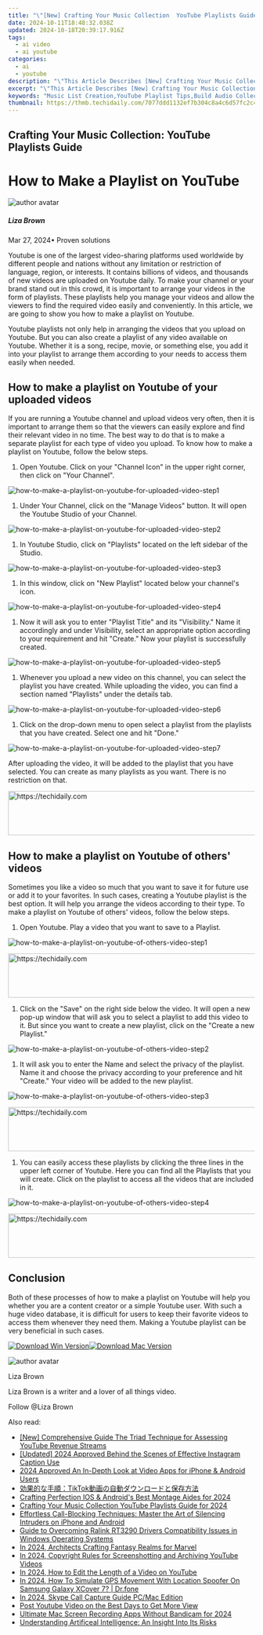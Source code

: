 ```yaml
---
title: "\"[New] Crafting Your Music Collection  YouTube Playlists Guide\""
date: 2024-10-11T18:48:32.038Z
updated: 2024-10-18T20:39:17.916Z
tags:
  - ai video
  - ai youtube
categories:
  - ai
  - youtube
description: "\"This Article Describes [New] Crafting Your Music Collection: YouTube Playlists Guide\""
excerpt: "\"This Article Describes [New] Crafting Your Music Collection: YouTube Playlists Guide\""
keywords: "Music List Creation,YouTube Playlist Tips,Build Audio Collections,YouTube Music Organization,Streamline Music Selections,Curate Custom Tracks,Efficient Sound Picks Guide"
thumbnail: https://thmb.techidaily.com/7077ddd1132ef7b304c8a4c6d57fc2c4c3da823c4ca2efa45fb7b2172157b200.jpg
---
```


## Crafting Your Music Collection: YouTube Playlists Guide

# How to Make a Playlist on YouTube

![author avatar](https://lh5.googleusercontent.com/-AIMmjowaFs4/AAAAAAAAAAI/AAAAAAAAABc/Y5UmwDaI7HU/s250-c-k/photo.jpg)

##### Liza Brown

 Mar 27, 2024• Proven solutions

Youtube is one of the largest video-sharing platforms used worldwide by different people and nations without any limitation or restriction of language, region, or interests. It contains billions of videos, and thousands of new videos are uploaded on Youtube daily. To make your channel or your brand stand out in this crowd, it is important to arrange your videos in the form of playlists. These playlists help you manage your videos and allow the viewers to find the required video easily and conveniently. In this article, we are going to show you how to make a playlist on Youtube.

Youtube playlists not only help in arranging the videos that you upload on Youtube. But you can also create a playlist of any video available on Youtube. Whether it is a song, recipe, movie, or something else, you add it into your playlist to arrange them according to your needs to access them easily when needed.

## How to make a playlist on Youtube of your uploaded videos

If you are running a Youtube channel and upload videos very often, then it is important to arrange them so that the viewers can easily explore and find their relevant video in no time. The best way to do that is to make a separate playlist for each type of video you upload. To know how to make a playlist on Youtube, follow the below steps.

 1. Open Youtube. Click on your "Channel Icon" in the upper right corner, then click on "Your Channel".

![how-to-make-a-playlist-on-youtube-for-uploaded-video-step1](https://images.wondershare.com/how-to-make-a-playlist-on-youtube-for-uploaded-video-step1.jpg)

1. Under Your Channel, click on the "Manage Videos" button. It will open the Youtube Studio of your Channel.

![how-to-make-a-playlist-on-youtube-for-uploaded-video-step2](https://images.wondershare.com/filmora/article-images/how-to-make-a-playlist-on-youtube-for-uploaded-video-step2.jpg)

1. In Youtube Studio, click on "Playlists" located on the left sidebar of the Studio.

![how-to-make-a-playlist-on-youtube-for-uploaded-video-step3](https://images.wondershare.com/how-to-make-a-playlist-on-youtube-for-uploaded-video-step3.jpg)

1. In this window, click on "New Playlist" located below your channel's icon.

![how-to-make-a-playlist-on-youtube-for-uploaded-video-step4](https://images.wondershare.com/how-to-make-a-playlist-on-youtube-for-uploaded-video-step4.jpg)

1. Now it will ask you to enter "Playlist Title" and its "Visibility." Name it accordingly and under Visibility, select an appropriate option according to your requirement and hit "Create." Now your playlist is successfully created.

![how-to-make-a-playlist-on-youtube-for-uploaded-video-step5](https://images.wondershare.com/how-to-make-a-playlist-on-youtube-for-uploaded-video-step5.jpg)

1. Whenever you upload a new video on this channel, you can select the playlist you have created. While uploading the video, you can find a section named "Playlists" under the details tab.

![how-to-make-a-playlist-on-youtube-for-uploaded-video-step6](https://images.wondershare.com/how-to-make-a-playlist-on-youtube-for-uploaded-video-step6.jpg)

1. Click on the drop-down menu to open select a playlist from the playlists that you have created. Select one and hit "Done."

![how-to-make-a-playlist-on-youtube-for-uploaded-video-step7](https://images.wondershare.com/how-to-make-a-playlist-on-youtube-for-uploaded-video-step7.jpg)

After uploading the video, it will be added to the playlist that you have selected. You can create as many playlists as you want. There is no restriction on that.

<!-- affiliate ads begin -->
<a href="https://appsumo.8odi.net/c/5597632/2105876/7443" target="_top" id="2105876">
  <img src="//a.impactradius-go.com/display-ad/7443-2105876" border="0" alt="https://techidaily.com" width="728" height="90"/>
</a>
<img height="0" width="0" src="https://appsumo.8odi.net/i/5597632/2105876/7443" style="position:absolute;visibility:hidden;" border="0" />
<!-- affiliate ads end -->

## How to make a playlist on Youtube of others' videos

Sometimes you like a video so much that you want to save it for future use or add it to your favorites. In such cases, creating a Youtube playlist is the best option. It will help you arrange the videos according to their type. To make a playlist on Youtube of others' videos, follow the below steps.

1. Open Youtube. Play a video that you want to save to a Playlist.

![how-to-make-a-playlist-on-youtube-of-others-video-step1](https://images.wondershare.com/how-to-make-a-playlist-on-youtube-of-others-video-step1.jpg)

<!-- affiliate ads begin -->
<a href="https://zebaoaffiliateprogram.pxf.io/c/5597632/2137974/21526" target="_top" id="2137974">
  <img src="//a.impactradius-go.com/display-ad/21526-2137974" border="0" alt="https://techidaily.com" width="728" height="90"/>
</a>
<img height="0" width="0" src="https://zebaoaffiliateprogram.pxf.io/i/5597632/2137974/21526" style="position:absolute;visibility:hidden;" border="0" />
<!-- affiliate ads end -->

1. Click on the "Save" on the right side below the video. It will open a new pop-up window that will ask you to select a playlist to add this video to it. But since you want to create a new playlist, click on the "Create a new Playlist."

![how-to-make-a-playlist-on-youtube-of-others-video-step2](https://images.wondershare.com/how-to-make-a-playlist-on-youtube-of-others-video-step2.jpg)

1. It will ask you to enter the Name and select the privacy of the playlist. Name it and choose the privacy according to your preference and hit "Create." Your video will be added to the new playlist.

![how-to-make-a-playlist-on-youtube-of-others-video-step3](https://images.wondershare.com/how-to-make-a-playlist-on-youtube-of-others-video-step3.jpg)

<!-- affiliate ads begin -->
<a href="https://appsumo.8odi.net/c/5597632/2043603/7443" target="_top" id="2043603">
  <img src="//a.impactradius-go.com/display-ad/7443-2043603" border="0" alt="https://techidaily.com" width="728" height="90"/>
</a>
<img height="0" width="0" src="https://appsumo.8odi.net/i/5597632/2043603/7443" style="position:absolute;visibility:hidden;" border="0" />
<!-- affiliate ads end -->

1. You can easily access these playlists by clicking the three lines in the upper left corner of Youtube. Here you can find all the Playlists that you will create. Click on the playlist to access all the videos that are included in it.

![how-to-make-a-playlist-on-youtube-of-others-video-step4](https://images.wondershare.com/how-to-make-a-playlist-on-youtube-of-others-video-step4.jpg)

<!-- affiliate ads begin -->
<a href="https://aligracehair.sjv.io/c/5597632/1948909/19272" target="_top" id="1948909">
  <img src="//a.impactradius-go.com/display-ad/19272-1948909" border="0" alt="https://techidaily.com" width="728" height="90"/>
</a>
<img height="0" width="0" src="https://aligracehair.sjv.io/i/5597632/1948909/19272" style="position:absolute;visibility:hidden;" border="0" />
<!-- affiliate ads end -->

## Conclusion

Both of these processes of how to make a playlist on Youtube will help you whether you are a content creator or a simple Youtube user. With such a huge video database, it is difficult for users to keep their favorite videos to access them whenever they need them. Making a Youtube playlist can be very beneficial in such cases.

[![Download Win Version](https://images.wondershare.com/filmora/guide/download-btn-win.jpg)](https://tools.techidaily.com/wondershare/filmora/download/)[![Download Mac Version](https://images.wondershare.com/filmora/guide/download-btn-mac.jpg)](https://tools.techidaily.com/wondershare/filmora/download/)

![author avatar](https://lh5.googleusercontent.com/-AIMmjowaFs4/AAAAAAAAAAI/AAAAAAAAABc/Y5UmwDaI7HU/s250-c-k/photo.jpg)

Liza Brown

Liza Brown is a writer and a lover of all things video.

Follow @Liza Brown

<ins class="adsbygoogle"
      style="display:block"
      data-ad-client="ca-pub-7571918770474297"
      data-ad-slot="8358498916"
      data-ad-format="auto"
      data-full-width-responsive="true"></ins>

<span class="atpl-alsoreadstyle">Also read:</span>
<div><ul>
<li><a href="https://youtube-clips.techidaily.com/new-comprehensive-guide-the-triad-technique-for-assessing-youtube-revenue-streams/"><u>[New] Comprehensive Guide The Triad Technique for Assessing YouTube Revenue Streams</u></a></li>
<li><a href="https://instagram-videos.techidaily.com/updated-2024-approved-behind-the-scenes-of-effective-instagram-caption-use/"><u>[Updated] 2024 Approved Behind the Scenes of Effective Instagram Caption Use</u></a></li>
<li><a href="https://youtube-clips.techidaily.com/2024-approved-an-in-depth-look-at-video-apps-for-iphone-and-android-users/"><u>2024 Approved An In-Depth Look at Video Apps for iPhone & Android Users</u></a></li>
<li><a href="https://video-capture.techidaily.com/1726028723469-tiktok/"><u>効果的な手順：TikTok動画の自動ダウンロードと保存方法</u></a></li>
<li><a href="https://vp-tips.techidaily.com/crafting-perfection-ios-and-androids-best-montage-aides-for-2024/"><u>Crafting Perfection IOS & Android's Best Montage Aides for 2024</u></a></li>
<li><a href="https://youtube-clips.techidaily.com/crafting-your-music-collection-youtube-playlists-guide-for-2024/"><u>Crafting Your Music Collection YouTube Playlists Guide for 2024</u></a></li>
<li><a href="https://tech-renaissance.techidaily.com/1723808305695-effortless-call-blocking-techniques-master-the-art-of-silencing-intruders-on-iphone-and-android/"><u>Effortless Call-Blocking Techniques: Master the Art of Silencing Intruders on iPhone and Android</u></a></li>
<li><a href="https://win-amazing.techidaily.com/guide-to-overcoming-ralink-rt3290-drivers-compatibility-issues-in-windows-operating-systems/"><u>Guide to Overcoming Ralink RT3290 Drivers Compatibility Issues in Windows Operating Systems</u></a></li>
<li><a href="https://youtube-clips.techidaily.com/in-2024-architects-crafting-fantasy-realms-for-marvel/"><u>In 2024, Architects Crafting Fantasy Realms for Marvel</u></a></li>
<li><a href="https://youtube-clips.techidaily.com/in-2024-copyright-rules-for-screenshotting-and-archiving-youtube-videos/"><u>In 2024, Copyright Rules for Screenshotting and Archiving YouTube Videos</u></a></li>
<li><a href="https://youtube-clips.techidaily.com/in-2024-how-to-edit-the-length-of-a-video-on-youtube/"><u>In 2024, How to Edit the Length of a Video on YouTube</u></a></li>
<li><a href="https://review-topics.techidaily.com/in-2024-how-to-simulate-gps-movement-with-location-spoofer-on-samsung-galaxy-xcover-7-drfone-by-drfone-virtual-android/"><u>In 2024, How To Simulate GPS Movement With Location Spoofer On Samsung Galaxy XCover 7? | Dr.fone</u></a></li>
<li><a href="https://video-capture.techidaily.com/in-2024-skype-call-capture-guide-pcmac-edition/"><u>In 2024, Skype Call Capture Guide PC/Mac Edition</u></a></li>
<li><a href="https://youtube-clips.techidaily.com/post-youtube-video-on-the-best-days-to-get-more-view/"><u>Post Youtube Video on the Best Days to Get More View</u></a></li>
<li><a href="https://screen-capture.techidaily.com/ultimate-mac-screen-recording-apps-without-bandicam-for-2024/"><u>Ultimate Mac Screen Recording Apps Without Bandicam for 2024</u></a></li>
<li><a href="https://tech-haven.techidaily.com/understanding-artificeal-intelligence-an-insight-into-its-risks/"><u>Understanding Artificeal Intelligence: An Insight Into Its Risks</u></a></li>
</ul></div>

